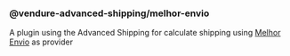### @vendure-advanced-shipping/melhor-envio
A plugin using the Advanced Shipping for calculate shipping using [Melhor Envio](https://melhorenvio.com.br/) as provider